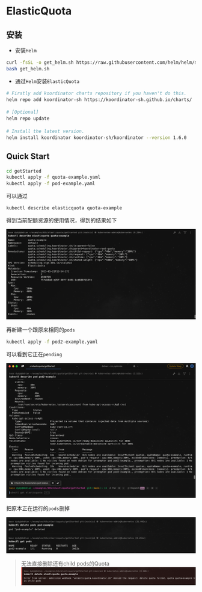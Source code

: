 # ElasticQuota

## 安装

- 安装`Helm`

```bash
curl -fsSL -o get_helm.sh https://raw.githubusercontent.com/helm/helm/main/scripts/get-helm-3
bash get_helm.sh
```

- 通过`Helm`安装`ElasticQuota`

```bash
# Firstly add koordinator charts repository if you haven't do this.
helm repo add koordinator-sh https://koordinator-sh.github.io/charts/

# [Optional]
helm repo update

# Install the latest version.
helm install koordinator koordinator-sh/koordinator --version 1.6.0
```

## Quick Start

```bash
cd getStarted
kubectl apply -f quota-example.yaml
kubectl apply -f pod-example.yaml
```

可以通过

```bash
kubectl describe elasticquota quota-example
```

得到当前配额资源的使用情况，得到的结果如下

![当前配额使用情况](./assets/image-2.png)

再新建一个跟原来相同的`pods`

```bash
kubectl apply -f pod2-example.yaml
```

可以看到它正在`pending`

![alt text](./assets/image.png)

把原本正在运行的`pods`删掉

![alt text](./assets/image-1.png)

> 无法直接删除还有child pods的Quota
> ![alt text](./assets/image-3.png)